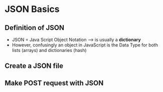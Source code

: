 # JSON Basics

## Definition of JSON
- JSON = Java Script Object Notation --> is usually a **dictionary**
- However, confusingly an object in JavaScript is the Data Type for both lists (arrays) and dictionaries (hash)

## Create a JSON file



## Make POST request with JSON
